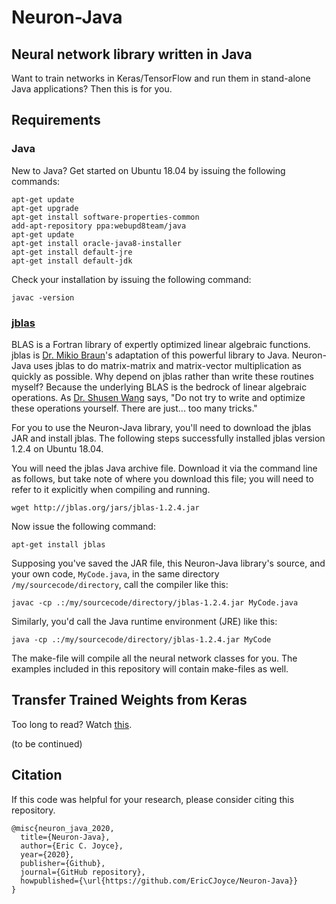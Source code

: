 # Neuron-Java
## Neural network library written in Java

Want to train networks in Keras/TensorFlow and run them in stand-alone Java applications? Then this is for you.

## Requirements
### Java

New to Java? Get started on Ubuntu 18.04 by issuing the following commands:
```
apt-get update
apt-get upgrade
apt-get install software-properties-common
add-apt-repository ppa:webupd8team/java
apt-get update
apt-get install oracle-java8-installer
apt-get install default-jre
apt-get install default-jdk
```

Check your installation by issuing the following command:
```
javac -version
```

### [jblas](http://jblas.org/)

BLAS is a Fortran library of expertly optimized linear algebraic functions. jblas is [Dr. Mikio Braun](https://github.com/mikiobraun)'s adaptation of this powerful library to Java. Neuron-Java uses jblas to do matrix-matrix and matrix-vector multiplication as quickly as possible. Why depend on jblas rather than write these routines myself? Because the underlying BLAS is the bedrock of linear algebraic operations. As [Dr. Shusen Wang](http://wangshusen.github.io/) says, "Do not try to write and optimize these operations yourself. There are just... too many tricks."

For you to use the Neuron-Java library, you'll need to download the jblas JAR and install jblas. The following steps successfully installed jblas version 1.2.4 on Ubuntu 18.04.

You will need the jblas Java archive file. Download it via the command line as follows, but take note of where you download this file; you will need to refer to it explicitly when compiling and running.
```
wget http://jblas.org/jars/jblas-1.2.4.jar
```
Now issue the following command:
```
apt-get install jblas
```
Supposing you've saved the JAR file, this Neuron-Java library's source, and your own code, `MyCode.java`, in the same directory `/my/sourcecode/directory`, call the compiler like this:
```
javac -cp .:/my/sourcecode/directory/jblas-1.2.4.jar MyCode.java
```
Similarly, you'd call the Java runtime environment (JRE) like this:
```
java -cp .:/my/sourcecode/directory/jblas-1.2.4.jar MyCode
```
The make-file will compile all the neural network classes for you. The examples included in this repository will contain make-files as well. 

## Transfer Trained Weights from Keras

Too long to read? Watch [this]().

(to be continued)

## Citation

If this code was helpful for your research, please consider citing this repository.

```
@misc{neuron_java_2020,
  title={Neuron-Java},
  author={Eric C. Joyce},
  year={2020},
  publisher={Github},
  journal={GitHub repository},
  howpublished={\url{https://github.com/EricCJoyce/Neuron-Java}}
}
```

